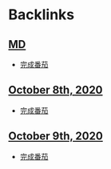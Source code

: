 
# Backlinks
## [MD](<MD.md>)
- [完成番茄](<完成番茄.md>)

## [October 8th, 2020](<October 8th, 2020.md>)
- [完成番茄](<完成番茄.md>)

## [October 9th, 2020](<October 9th, 2020.md>)
- [完成番茄](<完成番茄.md>)

